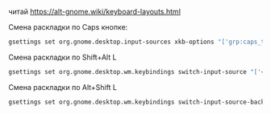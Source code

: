 читай https://alt-gnome.wiki/keyboard-layouts.html

Смена раскладки по Caps кнопке:
```bash
gsettings set org.gnome.desktop.input-sources xkb-options "['grp:caps_toggle']"
```

Смена раскладки по  Shift+Alt L
```bash
gsettings set org.gnome.desktop.wm.keybindings switch-input-source "['<Shift>Alt_L']"
```

Смена раскладки по  Alt+Shift L
```bash
gsettings set org.gnome.desktop.wm.keybindings switch-input-source-backward "['<Alt>Shift_L']"
```
